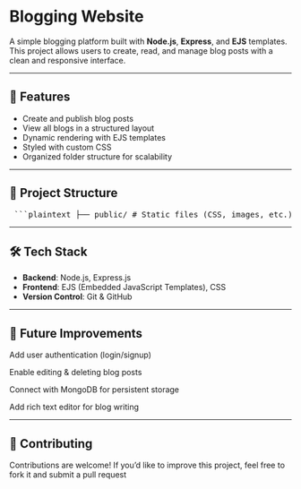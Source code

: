 # Blogging Website

A simple blogging platform built with **Node.js**, **Express**, and **EJS** templates.  
This project allows users to create, read, and manage blog posts with a clean and responsive interface.

---

## 🚀 Features
- Create and publish blog posts
- View all blogs in a structured layout
- Dynamic rendering with EJS templates
- Styled with custom CSS
- Organized folder structure for scalability

---

## 📂 Project Structure
<pre> ```plaintext ├── public/ # Static files (CSS, images, etc.) │ └── css/ # Stylesheets ├── views/ # EJS templates (frontend) ├── app.js # Main application entry point ├── package.json # Project dependencies and scripts ├── package-lock.json # Dependency lock file ├── .gitignore # Ignored files for Git └── README.md # Project documentation ``` </pre>

---

## 🛠️ Tech Stack
- **Backend**: Node.js, Express.js
- **Frontend**: EJS (Embedded JavaScript Templates), CSS
- **Version Control**: Git & GitHub

---

## 📌 Future Improvements

Add user authentication (login/signup)

Enable editing & deleting blog posts

Connect with MongoDB for persistent storage

Add rich text editor for blog writing

---

## 🤝 Contributing

Contributions are welcome!
If you’d like to improve this project, feel free to fork it and submit a pull request
